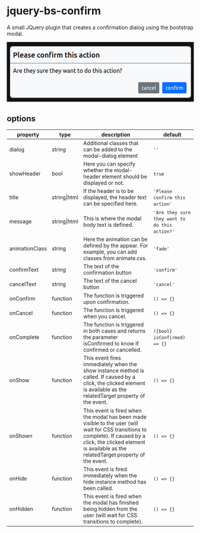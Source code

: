 # jquery-bs-confirm

A small JQuery plugin that creates a confirmation dialog using the bootstrap modal.

![](/demo/img/dialog.png)

## options

| property       | type         | description                                                                                                                                                                                                          | default                                        |
|----------------|--------------|----------------------------------------------------------------------------------------------------------------------------------------------------------------------------------------------------------------------|------------------------------------------------|
| dialog         | string       | Additional classes that can be added to the modal-dialog element                                                                                                                                                     | `''`                                           |
| showHeader     | bool         | Here you can specify whether the modal-header element should be displayed or not.                                                                                                                                    | `true`                                         |
| title          | string\|html | If the header is to be displayed, the header text can be specified here.                                                                                                                                             | `'Please confirm this action'`                 |
| message        | string\|html | This is where the modal body text is defined.                                                                                                                                                                        | `'Are they sure they want to do this action?'` |
| animationClass | string       | Here the animation can be defined by the appear. For example, you can add classes from animate.css.                                                                                                                  | `'fade'`                                       |
| confirmText    | string       | The text of the confirmation button                                                                                                                                                                                  | `'confirm'`                                    |
| cancelText     | string       | The text of the cancel button                                                                                                                                                                                        | `'cancel'`                                     |
| onConfirm      | function     | The function is triggered upon confirmation.                                                                                                                                                                         | `() => {}`                                     |
| onCancel       | function     | The function is triggered when you cancel.                                                                                                                                                                           | `() => {}`                                     |
| onComplete     | function     | The function is triggered in both cases and returns the parameter isConfirmed to know if confirmed or cancelled.                                                                                                     | `({bool} isConfirmed) => {}`                   |
| onShow         | function     | This event fires immediately when the show instance method is called. If caused by a click, the clicked element is available as the relatedTarget property of the event.                                             | `() => {}`                                     |
| onShown        | function     | This event is fired when the modal has been made visible to the user (will wait for CSS transitions to complete). If caused by a click, the clicked element is available as the relatedTarget property of the event. | `() => {}`                                     |
| onHide         | function     | This event is fired immediately when the hide instance method has been called.                                                                                                                                       | `() => {}`                                     |
| onHidden       | function     | This event is fired when the modal has finished being hidden from the user (will wait for CSS transitions to complete).                                                                                              | `() => {}`                                     |
